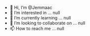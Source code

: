 - 👋 Hi, I’m @Jemmaac
- 👀 I’m interested in ... null
- 🌱 I’m currently learning ... null
- 💞️ I’m looking to collaborate on ... null
- 📫 How to reach me ... null

<!---
Jemmaac/Jemmaac is a ✨ special ✨ repository because its `README.md` (this file) appears on your GitHub profile.
You can click the Preview link to take a look at your changes.
--->
